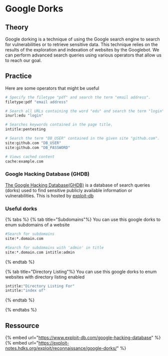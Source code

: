 # Google Dorks

## Theory

Google dorking is a technique of using the Google search engine to search for vulnerabilities or to retrieve sensitive data. This technique relies on the results of the exploration and indexation of websites by the Googlebot.
We can perform advanced search queries using various operators that allow us to reach our goal.

## Practice

Here are some operators that might be useful
```bash
# Specify the filetype "pdf" and search the term "email address".
filetype:pdf "email address"

# Search all URLs containing the word "edu" and search the term "login" in the urls.
inurl:edu "login"

# Searches keywords contained in the page title.
intitle:pentesting

# Search the term "DB_USER" contained in the given site "github.com".
site:github.com "DB_USER"
site:github.com "DB_PASSWORD"

# Views cached content
cache:example.com
```

### Google Hacking Database (GHDB)

[The Google Hacking Database(GHDB)](https://www.exploit-db.com/google-hacking-database) is a database of search queries (dorks) used to find sensitive publicly available information or vulnerabilities. 
This is hosted by [exploit-db](https://www.exploit-db.com/)

### Useful dorks

{% tabs %}
{% tab title="Subdomains"%}
You can use this google dorks to enum subdomains of a website
```bash
#Search for subdomains 
site:*.domain.com

#Search for subdomains with 'admin' in title
site:*.domain.com intitle:admin
```
{% endtab %}

{% tab title="Directory Listing"%}
You can use this google dorks to enum websites with directory listing enabled
```bash
intitle:"Directory Listing For"
intitle:"index of"
```
{% endtab %}


{% endtabs %}

## Ressource

{% embed url="https://www.exploit-db.com/google-hacking-database" %}
{% embed url="https://exploit-notes.hdks.org/exploit/reconnaissance/google-dorks/" %}


